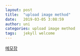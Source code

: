 ```yaml
---
layout: post
title:  "upload image method"
date:   2019-03-05 3:08:59
author: uni
categories: upload image method
tags:	jekyll welcome
---
```

<a href="./assets/files/ji.txt"> 메모장</a>